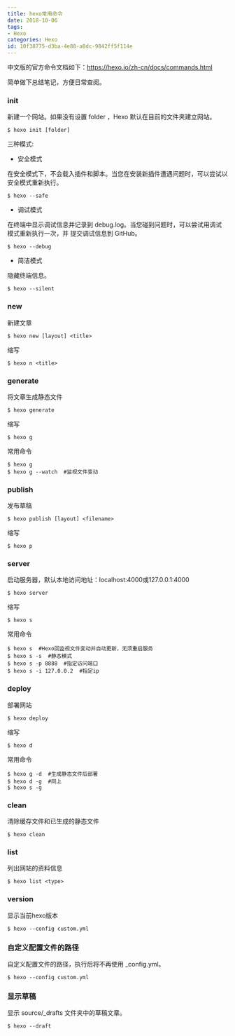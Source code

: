 ```yaml
---
title: hexo常用命令
date: 2018-10-06
tags: 
- Hexo
categories: Hexo
id: 10f38775-d3ba-4e88-a8dc-9842ff5f114e
---
```




中文版的官方命令文档如下：https://hexo.io/zh-cn/docs/commands.html

简单做下总结笔记，方便日常查阅。



### init

新建一个网站。如果没有设置 folder ，Hexo 默认在目前的文件夹建立网站。

```
$ hexo init [folder]
```

三种模式:

- 安全模式

在安全模式下，不会载入插件和脚本。当您在安装新插件遭遇问题时，可以尝试以安全模式重新执行。

```shell
$ hexo --safe
```

- 调试模式

在终端中显示调试信息并记录到 debug.log。当您碰到问题时，可以尝试用调试模式重新执行一次，并 提交调试信息到 GitHub。

```shell
$ hexo --debug
```

- 简洁模式

隐藏终端信息。

```shell
$ hexo --silent
```



### new

新建文章

```shell
$ hexo new [layout] <title>
```

缩写

```shell
$ hexo n <title>
```



### generate

将文章生成静态文件

```shell
$ hexo generate
```

缩写

```shell
$ hexo g
```

常用命令

```shell
$ hexo g
$ hexo g --watch  #监视文件变动
```



### publish

发布草稿

```shell
$ hexo publish [layout] <filename>
```

缩写

```shell
$ hexo p
```



### server

启动服务器，默认本地访问地址：localhost:4000或127.0.0.1:4000

```shell
$ hexo server
```

缩写

```shell
$ hexo s
```

常用命令

```shell
$ hexo s  #Hexo回监视文件变动并自动更新，无须重启服务
$ hexo s -s  #静态模式
$ hexo s -p 8888  #指定访问端口
$ hexo s -i 127.0.0.2  #指定ip
```



### deploy

部署网站

```shell
$ hexo deploy
```

缩写

```shell
$ hexo d
```

常用命令

```shell
$ hexo g -d  #生成静态文件后部署
$ hexo d -g  #同上
$ hexo s -g
```



### clean

清除缓存文件和已生成的静态文件

```shell
$ hexo clean
```



### list

列出网站的资料信息

```shell
$ hexo list <type>
```



### version

显示当前hexo版本

```shell
$ hexo --config custom.yml
```



### 自定义配置文件的路径

自定义配置文件的路径，执行后将不再使用 _config.yml。

```shell
$ hexo --config custom.yml
```



### 显示草稿

显示 source/_drafts 文件夹中的草稿文章。

```shell
$ hexo --draft
```